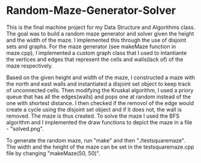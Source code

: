 # Random-Maze-Generator-Solver

This is the final machine project for my Data Structure and Algorithms class. 
The goal was to build a random maze generator and solver given the height and the width of the maze. 
I implemented this through the use of disjoint sets and graphs. For the maze generator (see makeMaze function
in maze.cpp), I implemented a custom graph class that I used to intantiante the vertices and edges that 
represent the cells and walls(lack of) of the maze respectively. 

Based on the given height and width of the maze, I constructed a maze with the north and east walls and instantiated a
disjoint set object to keep track of unconnected cells. Then modifying the Kruskal algorithm, I used a priory queue that has
all the edges(walls) and pops one at random instead of the one with shortest distance. I then checked if the removol of the edge 
would create a cycle using the disjoint set object and if it does not, the wall is removed. The maze is thus created. To solve
the maze I used the BFS algorithm and I implemented the draw functions to depict the maze in a file - "solved.png". 

To generate the random maze, run "make" and then "./testsquaremaze". The width and the height of the maze can be set in the 
testsquaremaze.cpp file by changing "makeMaze(50, 50)".


